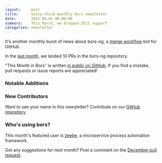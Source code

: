 ```yaml
---
layout:     post
title:      Sixty-third monthly bors newsletter
date:       2022-04-01 00:00:00
summary:    This March, we dropped IE11 support
categories: newsletter
---
```


It's another monthly burst of news about bors-ng, a [merge workflow](https://blog.cybai.dev/servo-contributor-part-iii/#setup-your-own-bors) bot for GitHub.

In the [last month](https://github.com/bors-ng/bors-ng/pulls?q=is%3Apr+is%3Amerged+closed%3A2022-03-01..2022-03-31),
we landed 10 PRs in the bors-ng repository.

"This Month in Bors" is written [in public on GitHub][GitHub for TMiB].
If you find a mistake, pull requests or issue reports are appreciated!

[GitHub for TMiB]: https://github.com/bors-ng/bors-ng.github.io


### Notable Additions


### New Contributors


Want to see your name in this newsletter? Contribute on our [GitHub repository](https://github.com/bors-ng/bors-ng).


### Who's using bors?

This month's featured user is [zeebe](https://github.com/camunda/zeebe), a microservice process automation framework.

Got any suggestions for next month?
Post a comment on the [December pull request](https://github.com/bors-ng/bors-ng.github.io/pull/___).
